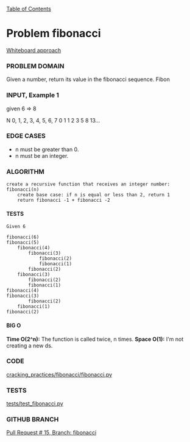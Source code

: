 [Table of Contents](../../README.md)


# Problem fibonacci

[Whiteboard approach](https://docs.google.com/document/d/1qnLcW2MVoxmZSqAiYUko8g7RmzxnYD7PuvBuVVlYGL8/edit?usp=sharing)

### PROBLEM DOMAIN
Given a number, return its value in the fibonacci sequence. Fibon

### INPUT, Example 1

given 6 => 8

N 0, 1, 2, 3, 4, 5, 6, 7
  0  1  1  2  3  5  8  13…


### EDGE CASES
- n must be greater than 0.
- n must be an integer.

### ALGORITHM
```
create a recursive function that receives an integer number: fibonacci(n)
	create base case: if n is equal or less than 2, return 1
	return fibonacci -1 + fibonacci -2
```


#### TESTS
```
Given 6

fibonacci(6)
fibonacci(5)
	fibonacci(4)
		fibonacci(3)
			fibonacci(2)
			fibonacci(1)
		fibonacci(2)
	fibonacci(3)
		fibonacci(2)
		fibonacci(1)
fibonacci(4)
fibonacci(3)
		fibonacci(2)
	fibonacci(1)
fibonacci(2)

```


#### BIG O
**Time O(2^n):** The function is called twice, n times.
**Space O(1):** I'm not creating a new ds.

### CODE
[cracking_practices/fibonacci/fibonacci.py](fibonacci.py)


### TESTS
[tests/test_fibonacci.py](../../tests/test_fibonacci.py)

### GITHUB BRANCH

[Pull Request # 15, Branch: fibonacci](https://github.com/ilealm/cracking-practices/pull/15)
